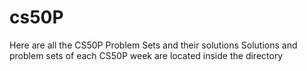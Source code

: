 # cs50P
Here are all the CS50P Problem Sets and their solutions
Solutions and problem sets of each CS50P week are located inside the directory
